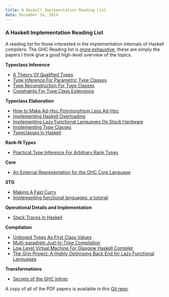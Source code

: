 ```yaml
---
title: A Haskell Implementation Reading List
date: December 14, 2014
---
```


### A Haskell Implementation Reading List

A reading list for those interested in the implementation internals of Haskell
compilers.  The GHC Reading list is [more
exhaustive](https://ghc.haskell.org/trac/ghc/wiki/ReadingList), these are simply
the papers I think give a good high-level overview of the topics.

**Typeclass Inference**

* [A Theory Of Qualified Types](http://ipaper.googlecode.com/git-history/969fbd798753dc0b10ea9efe5af7773ff10f728a/Mark-Jones/A-theory-of-qualified-types.pdf)
* [Type Inference For Parametric Type Classes](http://cpsc.yale.edu/sites/default/files/files/tr900.pdf)
* [Type Reconstruction For Type Classes](https://www4.in.tum.de/publ/papers/NipkowPrehofer_TRfT1995.pdf)
* [Constraints For Type Class Extensions](http://www.computerscience.nl/wiki/pub/Ehc/GvdGeest/geest07cnstr-tycls-ext.pdf)

**Typeclass Elaboration**

* [How to Make Ad-Hoc Polymorphism Less Ad-Hoc](http://202.3.77.10/users/karkare/courses/2010/cs653/Papers/ad-hoc-polymorphism.pdf)
* [Implementing Haskell Overloading](http://pdf.aminer.org/000/214/096/implementing_haskell_overloading.pdf)
* [Implementing Lazy Functional Languages On Stock Hardware](http://research.microsoft.com/en-us/um/people/simonpj/papers/spineless-tagless-gmachine.ps.gz#26pub=34)
* [Implementing Type Classes](http://pdf.aminer.org/000/542/781/implementing_type_classes.pdf)
* [Typeclasses In Haskell](http://ropas.snu.ac.kr/lib/dock/HaHaJoWa1996.pdf)

**Rank-N Types**

* [Practical Type Inference For Arbitrary Rank Types](http://repository.upenn.edu/cgi/viewcontent.cgi?article=1336&context=cis_papers)

**Core**

* [An External Representation for the GHC Core Language](https://downloads.haskell.org/~ghc/6.10.4/docs/html/ext-core/core.pdf)

**STG**

* [Making A Fast Curry](http://research.microsoft.com/en-us/um/people/simonpj/papers/eval-apply/)
* [Implementing functional languages: a tutorial](http://research.microsoft.com/en-us/um/people/simonpj/papers/pj-lester-book/student.djvu)

**Operational Details and Implementation**

* [Stack Traces In Haskell](http://arashrouhani.com/papers/master-thesis.pdf)

**Compilation**

* [Unboxed Types As First Class Values](http://www.haskell.org/ghc/docs/papers/unboxed-values.ps.gz)
* [Multi-paradigm Just-In-Time Compilation](http://www.cse.unsw.edu.au/~pls/thesis/dons-thesis.ps.gz)
* [Low Level Virtual Machine For Glasgow Haskell Compiler](https://www.cse.unsw.edu.au/~pls/thesis/davidt-thesis.pdf)
* [The Grin Project: A Highly Optimising Back End for Lazy Functional Languages](http://mirror.seize.it/papers/The%20GRIN%20Project.pdf)

**Transformations**

* [Secrets of the GHC Inliner](http://research.microsoft.com/en-us/um/people/simonpj/Papers/inlining/inline.pdf)

A copy of all of the PDF papers is available in this [Git repo](https://github.com/sdiehl/papers).
